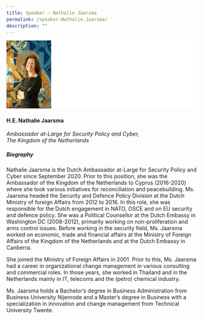 ```yaml
---
title: Speaker – Nathalie Jaarsma
permalink: /speaker-Nathalie-Jaarsma/
description: ""
---
```

![](/images/Speakers/Nathalie%20Jaarsma.jpg)

#### **H.E. Nathalie Jaarsma**

*Ambassador at-Large for Security Policy and Cyber, <br>The Kingdom of the Netherlands*  

##### **Biography**
Nathalie Jaarsma is the Dutch Ambassador at-Large for Security Policy and Cyber since September 2020. Prior to this position, she was the Ambassador of the Kingdom of the Netherlands to Cyprus (2016-2020) where she took various initiatives for reconciliation and peacebuilding. Ms. Jaarsma headed the Security and Defence Policy Division at the Dutch Ministry of foreign Affairs from 2012 to 2016. In this role, she was responsible for the Dutch engagement in NATO, OSCE and on EU security and defence policy. She was a Political Counsellor at the Dutch Embassy in Washington DC (2008-2012), primarily working on non-proliferation and arms control issues. Before working in the security field, Ms. Jaarsma worked on economic, trade and financial affairs at the Ministry of Foreign Affairs of the Kingdom of the Netherlands and at the Dutch Embassy in Canberra.

She joined the Ministry of Foreign Affairs in 2001. Prior to this, Ms. Jaarsma had a career in organizational change management in various consulting and commercial roles. In those years, she worked in Thailand and in the Netherlands mainly in IT, telecoms and the (petro) chemical industry.

Ms. Jaarsma holds a Bachelor’s degree in Business Administration from Business University Nijenrode and a Master’s degree in Business with a specialization in innovation and change management from Technical University Twente.